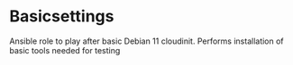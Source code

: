 Basicsettings
=========

Ansible role to play after basic Debian 11 cloudinit. Performs installation of basic tools needed for testing
